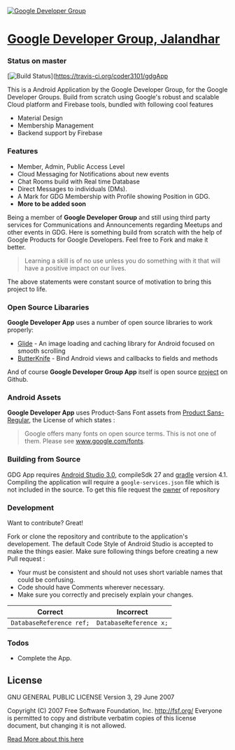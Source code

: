 [![Google Developer Group](https://developers.google.com/_static/79b4008122/images/redesign-14/lockup-color.png)](https://developers.google.com/groups/)

# [Google Developer Group, Jalandhar](http://www.gdgjalandhar.com/)

### Status on master
[![Build Status](https://travis-ci.org/coder3101/gdgApp.svg?branch=master)](https://travis-ci.org/coder3101/gdgApp

This is a Android Application by the Google Developer Group, for the Google Developer Groups. Build from scratch using Google's robust and scalable Cloud platform and Firebase tools, bundled with following cool features

  - Material Design
  - Membership Management
  - Backend support by Firebase 

### Features

  - Member, Admin, Public Access Level
  - Cloud Messaging for Notifications about new events
  - Chat Rooms build with Real time Database
  - Direct Messages to individuals (DMs).
  - A Mark for GDG Membership with Profile showing Position in GDG.
  - **More to be added soon**

Being a member of  **Google Developer Group** and still using third party services for Communications and Announcements regarding Meetups and other events in GDG. Here is something build from scratch with the help of Google Products for Google Developers. Feel free to Fork and make it better.

> Learning a skill is of no use unless you do something with it that will have a positive impact on our lives.

The above statements were constant source of motivation to bring this project to life.

### Open Source Libararies

**Google Developer App** uses a number of open source libraries to work properly:

* [Glide](https://github.com/bumptech/glide) - An image loading and caching library for Android focused on smooth scrolling
* [ButterKnife](https://github.com/JakeWharton/butterknife) - Bind Android views and callbacks to fields and methods

And of course **Google Developer Group App** itself is open source [project](www.github.com/coder3101/gdgApp) on Github.


### Android Assets 
**Google Developer App** uses Product-Sans Font assets from [Product Sans-Regular](https://github.com/leotm/ProductSans-Regular), the License of which states :
> Google offers many fonts on open source terms. This is not one of them. Please see www.google.com/fonts.
### Building from Source

GDG App requires [Android Studio 3.0](https://developer.android.com/studio/index.html), compileSdk 27 and [gradle](https://gradle.org/) version 4.1. Compiling the application will require a `google-services.json` file which is not included in the source. To get this file request the [owner](mailto:ashar786khan@gmail.com) of repository  

### Development

Want to contribute? Great!

Fork or clone the repository and contribute to the application's developement.
The default Code Style of Android Studio is accepted to make the things easier.
Make sure following things before creating a new Pull request :
- Your must be consistent and should not uses short variable names that could be confusing.
- Code should have Comments wherever necessary.
- Make sure you correctly and precisely explain your changes.
 
 | Correct | Incorrect |
 |---------|-----------|
 | ```DatabaseReference ref;``` | ```DatabaseReference x;``` |

### Todos
 - Complete the App.

License
----

GNU GENERAL PUBLIC LICENSE
                       Version 3, 29 June 2007

 Copyright (C) 2007 Free Software Foundation, Inc. <http://fsf.org/>
 Everyone is permitted to copy and distribute verbatim copies
 of this license document, but changing it is not allowed.

[Read More about this here ](https://github.com/coder3101/gdgApp/blob/master/LICENSE)
